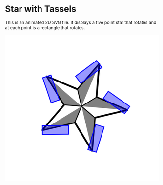 # Star with Tassels #

This is an animated 2D SVG file. It displays a five point star that rotates and at each point is a rectangle that rotates. 

![StarWithTassels.PNG](/StarWithTassels.PNG)




